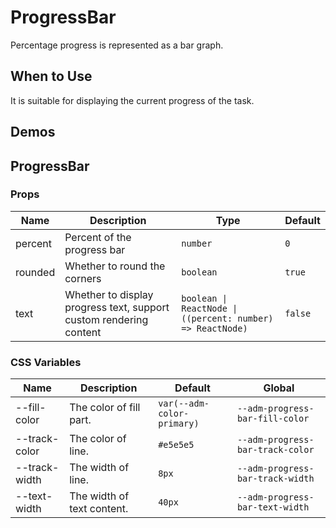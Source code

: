 # ProgressBar

Percentage progress is represented as a bar graph.

## When to Use

It is suitable for displaying the current progress of the task.

## Demos

<code src="./demos/demo1.tsx"></code>

<code src="./demos/demo2.tsx"></code>

## ProgressBar

### Props

| Name    | Description                                                        | Type                                                       | Default |
| ------- | ------------------------------------------------------------------ | ---------------------------------------------------------- | ------- |
| percent | Percent of the progress bar                                        | `number`                                                   | `0`     |
| rounded | Whether to round the corners                                       | `boolean`                                                  | `true`  |
| text    | Whether to display progress text, support custom rendering content | `boolean \| ReactNode \| ((percent: number) => ReactNode)` | `false` |

### CSS Variables

| Name          | Description                | Default                    | Global                           |
| ------------- | -------------------------- | -------------------------- | -------------------------------- |
| --fill-color  | The color of fill part.    | `var(--adm-color-primary)` | `--adm-progress-bar-fill-color`  |
| --track-color | The color of line.         | `#e5e5e5`                  | `--adm-progress-bar-track-color` |
| --track-width | The width of line.         | `8px`                      | `--adm-progress-bar-track-width` |
| --text-width  | The width of text content. | `40px`                     | `--adm-progress-bar-text-width`  |
